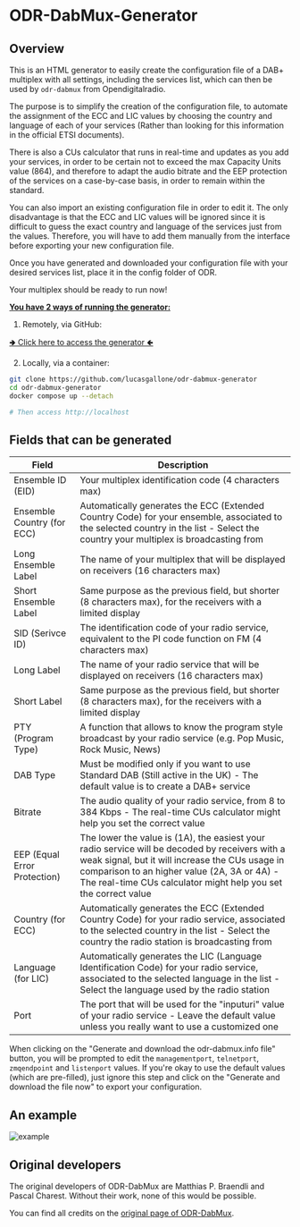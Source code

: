 # ODR-DabMux-Generator

## Overview

This is an HTML generator to easily create the configuration file of a DAB+
multiplex with all settings, including the services list, which can then be used by `odr-dabmux` from Opendigitalradio.

The purpose is to simplify the creation of the configuration file, to automate
the assignment of the ECC and LIC values ​​by choosing the country and language
of each of your services (Rather than looking for this information in the
official ETSI documents).

There is also a CUs calculator that runs in real-time and updates as you add
your services, in order to be certain not to exceed the max Capacity Units
value (864), and therefore to adapt the audio bitrate and the EEP protection
of the services on a case-by-case basis, in order to remain within the standard.

You can also import an existing configuration file in order to edit it. The
only disadvantage is that the ECC and LIC values will be ignored since it is
difficult to guess the exact country and language of the services just from
the values. Therefore, you will have to add them manually from the interface
before exporting your new configuration file.

Once you have generated and downloaded your configuration file with your
desired services list, place it in the config folder of ODR.

Your multiplex should be ready to run now!

<b><ins>You have 2 ways of running the generator:</b></ins>

1. Remotely, via GitHub:

[🢂 Click here to access the generator 🢀](https://lucasgallone.github.io/ODR-DabMux-Generator/)

2. Locally, via a container:

```bash
git clone https://github.com/lucasgallone/odr-dabmux-generator
cd odr-dabmux-generator
docker compose up --detach

# Then access http://localhost
```

## Fields that can be generated

| Field | Description |
| ----- | ----------- |
| Ensemble ID (EID) | Your multiplex identification code (4 characters max) |
| Ensemble Country (for ECC) | Automatically generates the ECC (Extended Country Code) for your ensemble, associated to the selected country in the list - Select the country your multiplex is broadcasting from |
| Long Ensemble Label | The name of your multiplex that will be displayed on receivers (16 characters max) |
| Short Ensemble Label | Same purpose as the previous field, but shorter (8 characters max), for the receivers with a limited display |
| SID (Serivce ID) | The identification code of your radio service, equivalent to the PI code function on FM (4 characters max) |
| Long Label | The name of your radio service that will be displayed on receivers (16 characters max) |
| Short Label | Same purpose as the previous field, but shorter (8 characters max), for the receivers with a limited display |
| PTY (Program Type) | A function that allows to know the program style broadcast by your radio service (e.g. Pop Music, Rock Music, News) |
| DAB Type | Must be modified only if you want to use Standard DAB (Still active in the UK) - The default value is to create a DAB+ service |
| Bitrate | The audio quality of your radio service, from 8 to 384 Kbps - The real-time CUs calculator might help you set the correct value |
| EEP (Equal Error Protection) | The lower the value is (1A), the easiest your radio service will be decoded by receivers with a weak signal, but it will increase the CUs usage in comparison to an higher value (2A, 3A or 4A) - The real-time CUs calculator might help you set the correct value |
| Country (for ECC) | Automatically generates the ECC (Extended Country Code) for your radio service, associated to the selected country in the list - Select the country the radio station is broadcasting from |
| Language (for LIC) | Automatically generates the LIC (Language Identification Code) for your radio service, associated to the selected language in the list - Select the language used by the radio station |
| Port | The port that will be used for the "inputuri" value of your radio service - Leave the default value unless you really want to use a customized one |

When clicking on the "Generate and download the odr-dabmux.info file" button, you will be prompted to edit the ```managementport```, ```telnetport```, ```zmqendpoint``` and ```listenport``` values. If you're okay to use the default values (which are pre-filled), just ignore this step and click on the "Generate and download the file now" to export your configuration.

## An example

![example](https://github.com/user-attachments/assets/b5b1483b-cddd-4fef-b30c-4cdfaf2599b5)

## Original developers

The original developers of ODR-DabMux are Matthias P. Braendli and
Pascal Charest. Without their work, none of this would be possible.

You can find all credits on the
[original page of ODR-DabMux](https://github.com/Opendigitalradio/ODR-DabMux).
